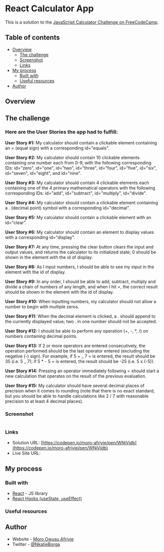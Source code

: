 # React Calculator App

This is a solution to the [JavaScript Calculator Challenge on FreeCodeCamp](https://www.freecodecamp.org/learn/front-end-development-libraries/front-end-development-libraries-projects/build-a-javascript-calculator).

## Table of contents

- [Overview](#overview)
  - [The challenge](#the-challenge)
  - [Screenshot](#screenshot)
  - [Links](#links)
- [My process](#my-process)
  - [Built with](#built-with)
  <!-- - [What I learned](#what-i-learned)
  - [Continued development](#continued-development) -->
  - [Useful resources](#useful-resources)
- [Author](#author)

## Overview

## The challenge

### Here are the User Stories the app had to fulfill:

<!-- ![image](./public/screenshot-calculator.png) -->

**User Story #1:** My calculator should contain a clickable element containing an = (equal sign) with a corresponding id="equals".

**User Story #2:** My calculator should contain 10 clickable elements containing one number each from 0-9, with the following corresponding IDs: id="zero", id="one", id="two", id="three", id="four", id="five", id="six", id="seven", id="eight", and id="nine".

**User Story #3:** My calculator should contain 4 clickable elements each containing one of the 4 primary mathematical operators with the following corresponding IDs: id="add", id="subtract", id="multiply", id="divide".

**User Story #4:** My calculator should contain a clickable element containing a . (decimal point) symbol with a corresponding id="decimal".

**User Story #5:** My calculator should contain a clickable element with an id="clear".

**User Story #6:** My calculator should contain an element to display values with a corresponding id="display".

**User Story #7:** At any time, pressing the clear button clears the input and output values, and returns the calculator to its initialized state; 0 should be shown in the element with the id of display.

**User Story #8:** As I input numbers, I should be able to see my input in the element with the id of display.

**User Story #9:** In any order, I should be able to add, subtract, multiply and divide a chain of numbers of any length, and when I hit =, the correct result should be shown in the element with the id of display.

**User Story #10:** When inputting numbers, my calculator should not allow a number to begin with multiple zeros.

**User Story #11:** When the decimal element is clicked, a . should append to the currently displayed value; two . in one number should not be accepted.

**User Story #12:** I should be able to perform any operation (+, -, \*, /) on numbers containing decimal points.

**User Story #13:** If 2 or more operators are entered consecutively, the operation performed should be the last operator entered (excluding the negative (-) sign). For example, if 5 + _ 7 = is entered, the result should be 35 (i.e. 5 _ 7); if 5 \* - 5 = is entered, the result should be -25 (i.e. 5 x (-5)).

**User Story #14:** Pressing an operator immediately following = should start a new calculation that operates on the result of the previous evaluation.

**User Story #15:** My calculator should have several decimal places of precision when it comes to rounding (note that there is no exact standard, but you should be able to handle calculations like 2 / 7 with reasonable precision to at least 4 decimal places).

### Screenshot

![]()

### Links

- Solution URL: [https://codepen.io/moro-afriyie/pen/WNjVjdb](https://codepen.io/moro-afriyie/pen/WNjVjdb)
- Live Site URL: []()

## My process

### Built with

- [React](https://reactjs.org/) - JS library
- [React Hooks (useState, useEffect)](https://reactjs.org/docs/hooks-intro.html)

### Useful resources

<!-- - [React With TypeScript Best Practices](https://www.sitepoint.com/react-with-typescript-best-practices/) - This is an amazing article which helped me finally understand using react and typeScript. I'd recommend it to anyone still learning this concept.
- [React with TypeScript cheatsheet](https://github.com/typescript-cheatsheets/react) - This helped me for using react and typescript. I really liked this pattern and will use it going forward. -->

## Author

- Website - [Moro Owusu Afriyie]()
- Twitter - [@NkatieBorga](https://twitter.com/NkatieBorga)
